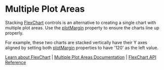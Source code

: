 Multiple Plot Areas
==============

Stacking [FlexChart](https://www.grapecity.com/wijmo/api/classes/wijmo_chart.flexchart.html) controls is an alternative to creating a single chart with multiple plot areas. Use the [plotMargin](https://www.grapecity.com/wijmo/api/classes/wijmo_chart.flexchart.html#plotmargin) property to ensure the charts line up properly.

For example, these two charts are stacked vertically have their Y axes aligned by setting both [plotMargin](https://www.grapecity.com/wijmo/api/classes/wijmo_chart.flexchart.html#plotmargin) properties to have '120' as the left value.

[Learn about FlexChart](https://www.grapecity.com/wijmo-flexchart) | [Multiple Plot Areas Documentation](https://www.grapecity.com/wijmo/docs/Topics/Chart/Advanced/Plot-Areas) | [FlexChart API Reference](https://www.grapecity.com/wijmo/api/classes/wijmo_chart.flexchart.html)